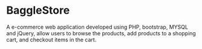 # BaggleStore
A e-commerce web application developed using PHP, bootstrap, MYSQL and jQuery, allow users to browse the products, add products to a shopping cart, and checkout items in the cart. 

